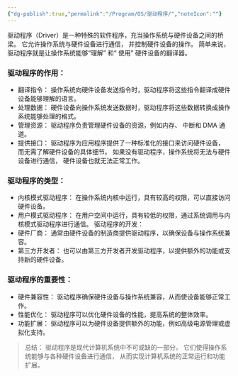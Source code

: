 ```yaml
---
{"dg-publish":true,"permalink":"/Program/OS/驱动程序/","noteIcon":""}
---
```


驱动程序（Driver）是一种特殊的软件程序，充当操作系统与硬件设备之间的桥梁。 它允许操作系统与硬件设备进行通信， 并控制硬件设备的操作。  简单来说，驱动程序就是让操作系统能够“理解” 和“ 使用” 硬件设备的翻译器。 
### 驱动程序的作用：
- 翻译指令： 操作系统向硬件设备发送指令时，驱动程序将这些指令翻译成硬件设备能够理解的语言。 
- 处理数据： 硬件设备向操作系统发送数据时，驱动程序将这些数据转换成操作系统能够处理的格式。 
- 管理资源： 驱动程序负责管理硬件设备的资源，例如内存、 中断和 DMA 通道。
- 提供接口： 驱动程序为应用程序提供了一种标准化的接口来访问硬件设备， 而无需了解硬件设备的具体细节。 
如果没有驱动程序，操作系统将无法与硬件设备进行通信， 硬件设备也就无法正常工作。 

### 驱动程序的类型：
- 内核模式驱动程序： 在操作系统内核中运行，具有较高的权限，可以直接访问硬件设备。 
- 用户模式驱动程序： 在用户空间中运行，具有较低的权限，通过系统调用与内核模式驱动程序进行通信。 
驱动程序的开发：
- 硬件厂商： 通常由硬件设备的制造商提供驱动程序，以确保设备与操作系统兼容。 
- 第三方开发者： 也可以由第三方开发者开发驱动程序，以提供额外的功能或支持新的硬件设备。 

### 驱动程序的重要性：
- 硬件兼容性： 驱动程序确保硬件设备与操作系统兼容，从而使设备能够正常工作。 
- 性能优化： 驱动程序可以优化硬件设备的性能，提高系统的整体效率。 
- 功能扩展： 驱动程序可以为硬件设备提供额外的功能，例如高级电源管理或虚拟化支持。 
> 总结：
>  驱动程序是现代计算机系统中不可或缺的一部分。 它们使得操作系统能够与各种硬件设备进行通信， 从而实现计算机系统的正常运行和功能扩展。 